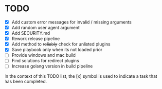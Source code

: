 # TODO

- [x] Add custom error messages for invalid / missing arguments
- [x] Add random user agent argument
- [x] Add SECURITY.md
- [x] Rework release pipeline
- [x] Add method to ~~reliably~~ check for unlisted plugins
- [x] Save playbook only when its not loaded prior
- [ ] Provide windows and mac build
- [ ] Find solutions for redirect plugins
- [ ] Increase golang version in build pipeline

In the context of this TODO list, the [x] symbol is used to indicate a task that has been completed.